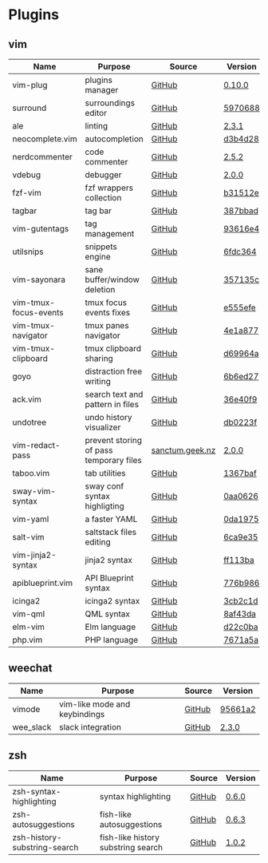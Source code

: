 # Plugins

## vim

| Name                            | Purpose                                      | Source                                                                                            | Version                                                                                                                |
|---------------------------------|----------------------------------------------|---------------------------------------------------------------------------------------------------|------------------------------------------------------------------------------------------------------------------------|
| vim-plug                        | plugins manager                              | [GitHub](https://github.com/junegunn/vim-plug)                                                    | [0.10.0](https://github.com/junegunn/vim-plug/releases/tag/0.10.0)                                                     |
| surround                        | surroundings editor                          | [GitHub](https://github.com/tpope/vim-surround)                                                   | [5970688](https://github.com/tpope/vim-surround/commit/597068870b8f093a8b2d11536c62ff31222ee8d0)                       |
| ale                             | linting                                      | [GitHub](https://github.com/w0rp/ale)                                                             | [2.3.1](https://github.com/w0rp/ale/releases/tag/v2.3.1)                                                               |
| neocomplete.vim                 | autocompletion                               | [GitHub](https://github.com/shougo/neocomplete.vim)                                               | [d3b4d28](https://github.com/Shougo/neocomplete.vim/commit/d3b4d2860ec34648a2d6df4631718a6a7cfa5d40)                   |
| nerdcommenter                   | code commenter                               | [GitHub](https://github.com/scrooloose/nerdcommenter)                                             | [2.5.2](https://github.com/scrooloose/nerdcommenter/releases/tag/2.5.2)                                                |
| vdebug                          | debugger                                     | [GitHub](https://github.com/vim-vdebug/vdebug)                                                    | [2.0.0](https://github.com/vim-vdebug/vdebug/releases/tag/v2.0.0)                                                      |
| fzf-vim                         | fzf wrappers collection                      | [GitHub](https://github.com/junegunn/fzf.vim)                                                     | [b31512e](https://github.com/junegunn/fzf.vim/commit/b31512e2a2d062ee4b6eb38864594c83f1ad2c2f)                         |
| tagbar                          | tag bar                                      | [GitHub](https://github.com/majutsushi/tagbar)                                                    | [387bbad](https://github.com/majutsushi/tagbar/commit/387bbadda98e1376ff3871aa461b1f0abd4ece70)                        |
| vim-gutentags                   | tag management                               | [GitHub](https://github.com/ludovicchabant/vim-gutentags)                                         | [93616e4](https://github.com/ludovicchabant/vim-gutentags/commit/93616e4c0ccfafe52ae329c7dd220d7b5c7d5f80)             |
| utilsnips                       | snippets engine                              | [GitHub](https://github.com/SirVer/ultisnips)                                                     | [6fdc364](https://github.com/SirVer/ultisnips/commit/6fdc3647f72e0a1f321ea6bd092ecd01f7c187ba)                         |
| vim-sayonara                    | sane buffer/window deletion                  | [GitHub](https://github.com/mhinz/vim-sayonara)                                                   | [357135c](https://github.com/mhinz/vim-sayonara/commit/357135ce127581fab2c0caf45d4b3fec4603aa77)                       |
| vim-tmux-focus-events           | tmux focus events fixes                      | [GitHub](https://github.com/tmux-plugins/vim-tmux-focus-events)                                   | [e555efe](https://github.com/tmux-plugins/vim-tmux-focus-events/commit/e555efe84895b6a4d83464297e009e9e3ffd0388)       |
| vim-tmux-navigator              | tmux panes navigator                         | [GitHub](https://github.com/christoomey/vim-tmux-navigator)                                       | [4e1a877](https://github.com/christoomey/vim-tmux-navigator/commit/4e1a877f51a17a961b8c2a285ee80aebf05ccf42)           |
| vim-tmux-clipboard              | tmux clipboard sharing                       | [GitHub](https://github.com/roxma/vim-tmux-clipboard)                                             | [d69964a](https://github.com/roxma/vim-tmux-clipboard/commit/d69964a0562f706030a478ff0f8139abd57d7e0e)                 |
| goyo                            | distraction free writing                     | [GitHub](https://github.com/junegunn/goyo.vim)                                                    | [6b6ed27](https://github.com/junegunn/goyo.vim/commit/6b6ed2734084fdbb6315357ddcaecf9c8e6f143d)                        |
| ack.vim                         | search text and pattern in files             | [GitHub](https://github.com/mileszs/ack.vim)                                                      | [36e40f9](https://github.com/mileszs/ack.vim/commit/36e40f9ec91bdbf6f1adf408522a73a6925c3042)                          |
| undotree                        | undo history visualizer                      | [GitHub](https://github.com/mbbill/undotree)                                                      | [db0223f](https://github.com/mbbill/undotree/commit/db0223fc6857c160b2394489094355feb20318f2)                          |
| vim-redact-pass                 | prevent storing of pass temporary files      | [sanctum.geek.nz](https://sanctum.geek.nz/cgit/vim-redact-pass.git)                               | [2.0.0](https://sanctum.geek.nz/cgit/vim-redact-pass.git/tag/?h=v2.0.0)                                                |
| taboo.vim                       | tab utilities                                | [GitHub](https://github.com/gcmt/taboo.vim)                                                       | [1367baf](https://github.com/gcmt/taboo.vim/commit/1367baf547ff931b63ea6a389e551f4ed280eadf)                           |
| sway-vim-syntax                 | sway conf syntax highligting                 | [GitHub](https://github.com/aouelete/sway-vim-syntax)                                             | [0aa0626](https://github.com/aouelete/sway-vim-syntax/commit/0aa0626eebdd3fae97bb7c876035008d34d5f3cc)                 |
| vim-yaml                        | a faster YAML                                | [GitHub](https://github.com/stephpy/vim-yaml)                                                     | [0da1975](https://github.com/stephpy/vim-yaml/commit/0da1975ec394154349db744c1996fe2ef8fa5ed0)                         |
| salt-vim                        | saltstack files editing                      | [GitHub](https://github.com/saltstack/salt-vim)                                                   | [6ca9e35](https://github.com/saltstack/salt-vim/commit/6ca9e3500cc39dd417b411435d58a1b720b331cc)                       |
| vim-jinja2-syntax               | jinja2 syntax                                | [GitHub](https://github.com/glench/vim-jinja2-syntax)                                             | [ff113ba](https://github.com/Glench/Vim-Jinja2-Syntax/commit/ff113baf049525efb94ff32c3d845f817351de11)                 |
| apiblueprint.vim                | API Blueprint syntax                         | [GitHub](https://github.com/kylef/apiblueprint.vim)                                               | [776b986](https://github.com/kylef/apiblueprint.vim/commit/776b9863e32a8ba59bf8a9656770a77c148c6e9c)                   |
| icinga2                         | icinga2 syntax                               | [GitHub](https://github.com/Icinga/icinga2/blob/master/tools/syntax/vim/syntax/icinga2.vim)       | [3cb2c1d](https://github.com/Icinga/icinga2/commit/3cb2c1d1435f19bc5e46fa8f8518645f62549dde)                           |
| vim-qml                         | QML syntax                                   | [GitHub](https://github.com/peterhoeg/vim-qml)                                                    | [8af43da](https://github.com/peterhoeg/vim-qml/commit/8af43da6950ce5483704bb97f5b24471d8ffda1a)                        |
| elm-vim                         | Elm language                                 | [GitHub](https://github.com/elmcast/elm-vim)                                                      | [d22c0ba](https://github.com/ElmCast/elm-vim/commit/d22c0ba13afb554257a8c176962e2216cc18edd1)                          |
| php.vim                         | PHP language                                 | [GitHub](https://github.com/stanangeloff/php.vim)                                                 | [7671a5a](https://github.com/StanAngeloff/php.vim/commit/7671a5aa05e2a8a614551365b7c385ed5b953721)                     |


## weechat

| Name                            | Purpose                                      | Source                                                                                            | Version                                                                                                                |
|---------------------------------|----------------------------------------------|---------------------------------------------------------------------------------------------------|------------------------------------------------------------------------------------------------------------------------|
| vimode                          | vim-like mode and keybindings                | [GitHub](https://github.com/GermainZ/weechat-vimode)                                              | [95661a2](https://github.com/GermainZ/weechat-vimode/commit/95661a27f92dc3f3286cf1539ab112a81ad15639)                  |
| wee_slack                       | slack integration                            | [GitHub](https://github.com/wee-slack/wee-slack)                                                  | [2.3.0](https://github.com/wee-slack/wee-slack/releases/tag/v2.3.0)                                                    |


## zsh

| Name                            | Purpose                                      | Source                                                                                            | Version                                                                                                                |
|---------------------------------|----------------------------------------------|---------------------------------------------------------------------------------------------------|------------------------------------------------------------------------------------------------------------------------|
| zsh-syntax-highlighting         | syntax highlighting                          | [GitHub](https://github.com/zsh-users/zsh-syntax-highlighting)                                    | [0.6.0](https://github.com/zsh-users/zsh-syntax-highlighting/releases/tag/0.6.0)                                       |
| zsh-autosuggestions             | fish-like autosuggestions                    | [GitHub](https://github.com/zsh-users/zsh-autosuggestions)                                        | [0.6.3](https://github.com/zsh-users/zsh-autosuggestions/releases/tag/v0.6.3)                                          |
| zsh-history-substring-search    | fish-like history substring search           | [GitHub](https://github.com/zsh-users/zsh-history-substring-search)                               | [1.0.2](https://github.com/zsh-users/zsh-history-substring-search/releases/tag/v1.0.2)                                 |
